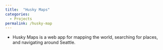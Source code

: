 ```yaml
---
title:  "Husky Maps"
categories:
  - Projects
permalink: /husky-map
---
```


* Husky Maps is a web app for mapping the world, searching for places, and navigating around Seattle.